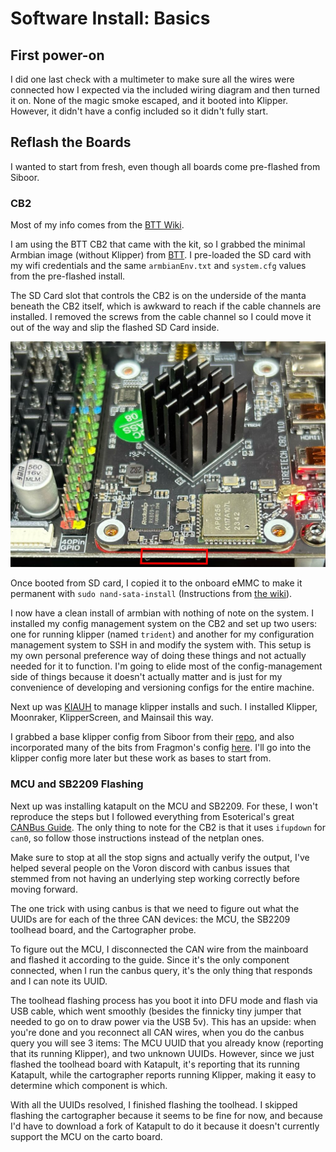 # Software Install: Basics

## First power-on

I did one last check with a multimeter to make sure all the wires were connected how I expected via the included wiring diagram and then turned it on.  None of the magic smoke escaped, and it booted into Klipper.  However, it didn't have a config included so it didn't fully start.

## Reflash the Boards

I wanted to start from fresh, even though all boards come pre-flashed from Siboor.  

### CB2

Most of my info comes from the [BTT Wiki](https://bttwiki.com/CB2.html).

I am using the BTT CB2 that came with the kit, so I grabbed the minimal Armbian image (without Klipper) from [BTT](https://github.com/bigtreetech/CB2/releases). I pre-loaded the SD card with my wifi credentials and the same `armbianEnv.txt` and `system.cfg` values from the pre-flashed install.

The SD Card slot that controls the CB2 is on the underside of the manta beneath the CB2 itself, which is awkward to reach if the cable channels are installed. I removed the screws from the cable channel so I could move it out of the way and slip the flashed SD Card inside.  

<img src="img/software-sd-slot.jpg">

Once booted from SD card, I copied it to the onboard eMMC to make it permanent with `sudo nand-sata-install` (Instructions from [the wiki](https://bttwiki.com/CB2.html#writing-system-onto-emmc-using-a-microsd-card)).

I now have a clean install of armbian with nothing of note on the system.  I installed my config management system on the CB2 and set up two users: one for running klipper (named `trident`) and another for my configuration management system to SSH in and modify the system with. This setup is my own personal preference way of doing these things and not actually needed for it to function.  I'm going to elide most of the config-management side of things because it doesn't actually matter and is just for my convenience of developing and versioning configs for the entire machine.

Next up was [KIAUH](https://github.com/dw-0/kiauh) to manage klipper installs and such.  I installed Klipper, Moonraker, KlipperScreen, and Mainsail this way. 

I grabbed a base klipper config from Siboor from their [repo](https://github.com/Lzhikai/SIBOOR-Voron-Trident-June/tree/main/Configure/Printer.cfg), and also incorporated many of the bits from Fragmon's config [here](https://github.com/cryd-s/siboor_trident).  I'll go into the klipper config more later but these work as bases to start from.

### MCU and SB2209 Flashing

Next up was installing katapult on the MCU and SB2209.  For these, I won't reproduce the steps but I followed everything from Esoterical's great [CANBus Guide](https://canbus.esoterical.online/Getting_Started.html).  The only thing to note for the CB2 is that it uses `ifupdown` for `can0`, so follow those instructions instead of the netplan ones.

Make sure to stop at all the stop signs and actually verify the output, I've helped several people on the Voron discord with canbus issues that stemmed from not having an underlying step working correctly before moving forward.

The one trick with using canbus is that we need to figure out what the UUIDs are for each of the three CAN devices: the MCU, the SB2209 toolhead board, and the Cartographer probe. 

To figure out the MCU, I disconnected the CAN wire from the mainboard and flashed it according to the guide.  Since it's the only component connected, when I run the canbus query, it's the only thing that responds and I can note its UUID.

The toolhead flashing process has you boot it into DFU mode and flash via USB cable, which went smoothly (besides the finnicky tiny jumper that needed to go on to draw power via the USB 5v).  This has an upside: when you're done and you reconnect all CAN wires, when you do the canbus query you will see 3 items: The MCU UUID that you already know (reporting that its running Klipper), and two unknown UUIDs.  However, since we just flashed the toolhead board with Katapult, it's reporting that its running Katapult, while the cartographer reports running Klipper, making it easy to determine which component is which.

With all the UUIDs resolved, I finished flashing the toolhead.  I skipped flashing the cartographer because it seems to be fine for now, and because I'd have to download a fork of Katapult to do it because it doesn't currently support the MCU on the carto board.

